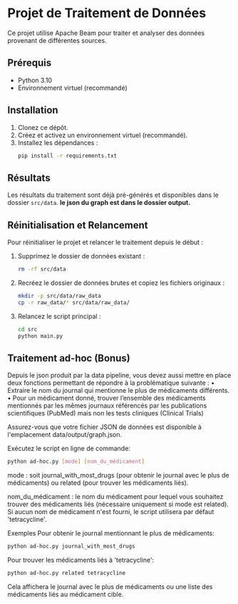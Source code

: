 # Projet de Traitement de Données

Ce projet utilise Apache Beam pour traiter et analyser des données provenant de différentes sources.

## Prérequis

- Python 3.10
- Environnement virtuel (recommandé)

## Installation

1. Clonez ce dépôt.
2. Créez et activez un environnement virtuel (recommandé).
3. Installez les dépendances :
   ```bash
   pip install -r requirements.txt

## Résultats

Les résultats du traitement sont déjà pré-générés et disponibles dans le dossier `src/data`.
**le json du graph est dans le dossier output.**

## Réinitialisation et Relancement

Pour réinitialiser le projet et relancer le traitement depuis le début :

1. Supprimez le dossier de données existant :
    ```bash
    rm -rf src/data

2. Recréez le dossier de données brutes et copiez les fichiers originaux :
    ```bash
    mkdir -p src/data/raw_data
    cp -r raw_data/* src/data/raw_data/
    ```

3. Relancez le script principal :
    ```bash 
    cd src
    python main.py 


## Traitement ad-hoc (Bonus)

Depuis le json produit par la data pipeline, vous devez aussi mettre en place deux fonctions permettant de
répondre à la problématique suivante :
• Extraire le nom du journal qui mentionne le plus de médicaments différents.
• Pour un médicament donné, trouver l’ensemble des médicaments mentionnés par les mêmes
journaux référencés par les publications scientifiques (PubMed) mais non les tests cliniques (Clinical
Trials)


Assurez-vous que votre fichier JSON de données est disponible à l'emplacement data/output/graph.json.

Exécutez le script en ligne de commande:

```bash
python ad-hoc.py [mode] [nom_du_médicament]
```

mode : soit journal_with_most_drugs (pour obtenir le journal avec le plus de médicaments) ou related (pour trouver les médicaments liés).

nom_du_médicament : le nom du médicament pour lequel vous souhaitez trouver des médicaments liés (nécessaire uniquement si mode est related).
Si aucun nom de médicament n'est fourni, le script utilisera par défaut 'tetracycline'.

Exemples
Pour obtenir le journal mentionnant le plus de médicaments:

```bash
python ad-hoc.py journal_with_most_drugs
```

Pour trouver les médicaments liés à 'tetracycline':

```bash
python ad-hoc.py related tetracycline
```

Cela affichera le journal avec le plus de médicaments ou une liste des médicaments liés au médicament cible.

